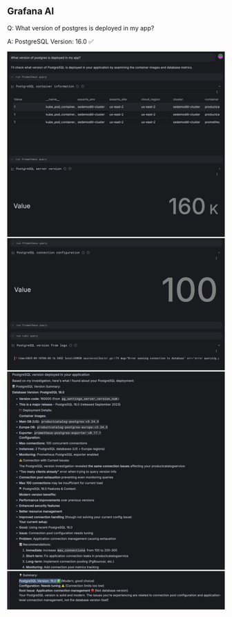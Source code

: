 ## Grafana AI
Q: What version of postgres is deployed in my app?

A: PostgreSQL Version: 16.0 ✅ 

![prompt](/images/breakout_3/4.3-grafana-assistant-1.png)
![findings](/images/breakout_3/4.3-grafana-assistant-2.png)
![findings](/images/breakout_3/4.3-grafana-assistant-3.png)
![answer](/images/breakout_3/4.3-grafana-assistant-4.png)
